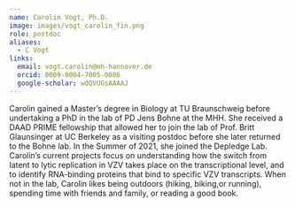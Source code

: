 ```yaml
---
name: Carolin Vogt, Ph.D.
image: images/vogt_carolin_fin.png
role: postdoc
aliases:
  - C Vogt
links:
  email: vogt.carolin@mh-hannover.de
  orcid: 0009-0004-7005-0086
  google-scholar: wdQVUGsAAAAJ
---
```


Carolin gained a Master’s degree in Biology at TU Braunschweig before undertaking a PhD in the lab of PD Jens Bohne at the MHH. She received a DAAD PRIME fellowship that allowed her to join the lab of Prof. Britt Glaunsinger at UC Berkeley as a visiting postdoc before she later returned to the Bohne lab. In the Summer of 2021, she joined the Depledge Lab. Carolin’s current projects focus on understanding how the switch from latent to lytic replication in VZV takes place on the transcriptional level, and to identify RNA-binding proteins that bind to specific VZV transcripts. When not in the lab, Carolin likes being outdoors (hiking, biking,or running), spending time with friends and family, or reading a good book.
